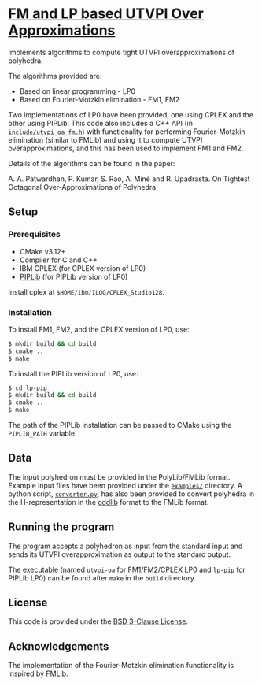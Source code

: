 # [FM and LP based UTVPI Over Approximations](https://github.com/IITH-Compilers/UTVPI-OA)

Implements algorithms to compute tight UTVPI overapproximations of polyhedra.

The algorithms provided are:
* Based on linear programming - LP0
* Based on Fourier-Motzkin elimination - FM1, FM2

Two implementations of LP0 have been provided, one using CPLEX and the other using PIPLib. This code also includes a C++ API (in [`include/utvpi_oa_fm.h`](include/utvpi_oa_fm.h)) with functionality for performing Fourier-Motzkin elimination (similar to FMLib) and using it to compute UTVPI overapproximations, and this has been used to implement FM1 and FM2.

Details of the algorithms can be found in the paper:

A. A. Patwardhan, P. Kumar, S. Rao, A. Miné and R. Upadrasta. On Tightest Octagonal Over-Approximations of Polyhedra.

## Setup
### Prerequisites
* CMake v3.12+
* Compiler for C and C++
* IBM CPLEX (for CPLEX version of LP0)
* [PIPLib](http://www.piplib.org/) (for PIPLib version of LP0)

Install cplex at `$HOME/ibm/ILOG/CPLEX_Studio128`.

### Installation
To install FM1, FM2, and the CPLEX version of LP0, use:
```bash
$ mkdir build && cd build
$ cmake ..
$ make
```

To install the PIPLib version of LP0, use:
```bash
$ cd lp-pip
$ mkdir build && cd build
$ cmake ..
$ make
```
The path of the PIPLib installation can be passed to CMake using the `PIPLIB_PATH` variable.

## Data
The input polyhedron must be provided in the PolyLib/FMLib format. Example input files have been provided under the [`examples/`](examples) directory. A python script, [`converter.py`](examples/converter.py), has also been provided to convert polyhedra in the H-representation in the [cddlib](https://github.com/cddlib/cddlib) format to the FMLib format.

## Running the program
The program accepts a polyhedron as input from the standard input and sends its UTVPI overapproximation as output to the standard output.

The executable (named `utvpi-oa` for FM1/FM2/CPLEX LP0 and `lp-pip` for PIPLib LP0) can be found after `make` in the `build` directory.

## License
This code is provided under the [BSD 3-Clause License](LICENSE).

## Acknowledgements
The implementation of the Fourier-Motzkin elimination functionality is inspired by [FMLib](http://pocc.sf.net).